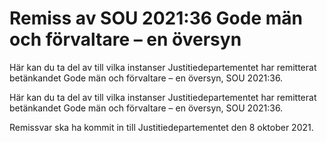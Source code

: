 # Remiss av SOU 2021:36 Gode män och förvaltare – en översyn

Här kan du ta del av till vilka instanser Justitiedepartementet har remitterat betänkandet Gode män och förvaltare – en översyn, SOU 2021:36.

Här kan du ta del av till vilka instanser Justitiedepartementet har remitterat betänkandet Gode män och förvaltare – en översyn, SOU 2021:36.

Remissvar ska ha kommit in till Justitiedepartementet den 8 oktober 2021.
